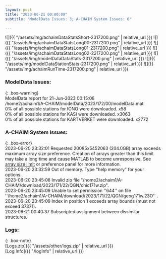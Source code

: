 ```yaml
---
layout: post
title: "2023-06-21 00:00:00"
subtitle: "ModelData Issues: 3; A-CHAIM System Issues: 6"

---
```


![]({{ "/assets/img/achaimDataStatsShort-2317200.png" | relative_url }})
![]({{ "/assets/img/achaimDataStatsLong00-2317200.png" | relative_url }})
![]({{ "/assets/img/achaimDataStatsLong01-2317200.png" | relative_url }})
![]({{ "/assets/img/achaimDataStatsLong02-2317200.png" | relative_url }})
![]({{ "/assets/img/modelDataDataStats-2317200.png" | relative_url }})
![]({{ "/assets/img/modelDataStationStats-2317200.png" | relative_url }})
![]({{ "/assets/img/achaimRunTime-2317200.png" | relative_url }})


### ModelData Issues:  
  
{: .box-warning}  
 ModelData report for 21-Jun-2023 00:15:08   
 /home2/achaim1/A-CHAIM/modelData/2023/172/00/modelData.mat   
 0% of all possible stations for IONO were downloaded. x58   
 0% of all possible stations for KASI were downloaded. x3063   
 0% of all possible stations for KARTVERKET were downloaded. x2772   
  
### A-CHAIM System Issues:  
  
{: .box-error}  
2023-06-20 23:32:01 Requested 20085x5452063 (204.0GB) array exceeds maximum array size preference. Creation of arrays greater than this limit may take a long time and cause MATLAB to become unresponsive. See <a href="matlab: helpview([docroot '/matlab/helptargets.map'], 'matlab_env_workspace_prefs')">array size limit</a> or preference panel for more information.  
2023-06-20 23:32:59 Out of memory. Type "help memory" for your options.  
2023-06-20 23:45:08 Invalid zip file "/home2/achaim1/A-CHAIM/download/2023/171/22/QGN/chic171w.zip".  
2023-06-20 23:45:09 Unable to set permission ''644'' on file ''/home2/achaim1/A-CHAIM/download/2023/171/22/QGN/geog171w.23O'' .  
2023-06-20 23:45:09 Index in position 1 exceeds array bounds (must not exceed 37371).  
2023-06-21 00:40:37 Subscripted assignment between dissimilar structures.  

### Logs:  
  
{: .box-note}  
[Logs.zip]({{ "/assets/other/logs.zip" | relative_url }})  
[Log Info]({{ "/logInfo" | relative_url }})  
